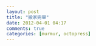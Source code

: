 ```yaml
---
layout: post
title: "搬家完畢"
date: 2012-04-01 04:17
comments: true
categories: [murmur, octopress]
---
```


